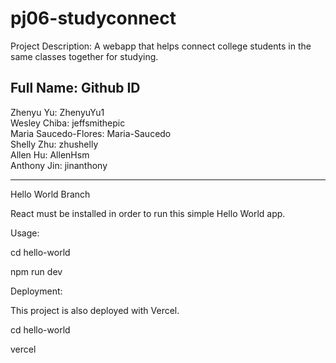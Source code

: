 # pj06-studyconnect

Project Description: A webapp that helps connect college students in the same classes together for studying.

Full Name: Github ID
----------------------
Zhenyu Yu: ZhenyuYu1 <br />
Wesley Chiba: jeffsmithepic <br />
Maria Saucedo-Flores: Maria-Saucedo <br />
Shelly Zhu: zhushelly <br />
Allen Hu: AllenHsm <br />
Anthony Jin: jinanthony

----------------------
Hello World Branch

React must be installed in order to run this simple Hello World app.

Usage:

cd hello-world

npm run dev

Deployment:

This project is also deployed with Vercel.

cd hello-world

vercel
